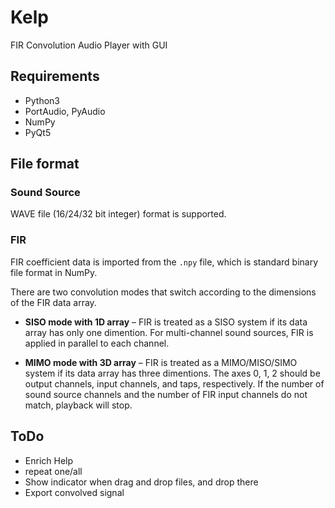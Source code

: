 Kelp
====

FIR Convolution Audio Player with GUI




Requirements
------------

* Python3
* PortAudio, PyAudio
* NumPy
* PyQt5




File format
-----------

### Sound Source

WAVE file (16/24/32 bit integer) format is supported.


### FIR

FIR coefficient data is imported from the `.npy` file, which is standard binary file format in NumPy.

There are two convolution modes that switch according to the dimensions of the FIR data array.

* **SISO mode with 1D array**
–
FIR is treated as a SISO system if its data array has only one dimention. 
For multi-channel sound sources, FIR is applied in parallel to each channel.

* **MIMO mode with 3D array**
–
FIR is treated as a MIMO/MISO/SIMO system if its data array has three dimentions.
The axes 0, 1, 2 should be output channels, input channels, and taps, respectively.
If the number of sound source channels and the number of FIR input channels do not match, playback will stop.







ToDo
----------------------------

* Enrich Help
* repeat one/all
* Show indicator when drag and drop files, and drop there
* Export convolved signal

